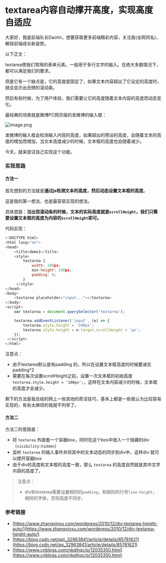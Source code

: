# textarea内容自动撑开高度，实现高度自适应

大家好，我是前端队长Daotin，想要获取更多前端精彩内容，关注我\(全网同名\)，解锁前端成长新姿势。

以下正文：



textarea使我们常用的表单元素。一般用于多行文字的输入。在绝大多数情况下，都可以满足我们的要求。

但是它有一个缺点是，它的高度是固定了，如果文本内容超出了它设定的高度时，就会显示出丑陋的滚动条。

然后有些时候，为了用户体验，我们需要让它的高度随着文本内容的高度而动态变化。

最经典的场景就是微博PC网页版的发微博的输入框：

![image.png](https://p6-juejin.byteimg.com/tos-cn-i-k3u1fbpfcp/d0641633381e4976b8269c699a4eb856~tplv-k3u1fbpfcp-watermark.image)

发微博的输入框会检测输入内容的高度，如果超出的预设的高度，会随着文本的高度的增加而增加，当文本高度减少的时候，文本框的高度也会随着减少。

今天，就来尝试自己实现这个功能。

### 实现思路

#### 方法一

首先想到的方法就是**通过js检测文本的高度，然后动态设置文本框的高度**。

这是我的第一想法，也是最容易实现的想法。

具体思路：**当出现滚动条的时候，文本的实际高度就是`scrollHeight`，我们只需要设置文本框的高度为内容的`scrollHeight`即可。**

代码实现：

```javascript
<!DOCTYPE html>
<html lang="en">
<head>
    <title>demo1</title>
    <style>
        textarea {
            width: 200px;
            min-height: 100px;
            padding: 0;
        }
     </style>
</head>
<body>
    <textarea placeholder="input..."></textarea> 
</body>
<script>
    var textarea = document.querySelector('textarea');

    textarea.addEventListener('input', (e) => {
        textarea.style.height = '100px';
        textarea.style.height = e.target.scrollHeight + 'px';
    });
 </script>
</html>
```

注意点：

* 由于textarea默认是有padding 的，所以在设置文本框高度的时候要减去padding\*2
* 需要在每次设置scrollHeight之前，设置一次文本框的初始高度`textarea.style.height = '100px';`，这样在文本内容减少的时候，文本框的高度才会减少。

剩下的方法是我总结的网上一些其他的奇淫技巧，基本上都是一些我认为比较容易实现的，有些太麻烦的我就不列举了。

#### 方法二

方法二的思路是：

* 将 `textarea` 外面套一个容器box，同时在这个box中放入一个隐藏的div（`visibility:hidden`）
* 监听 `textarea` 的输入事件并将其中的文本动态的同步到div中，这样div 就可以撑开容器box
* 由于div的高度和文本框的高度一致，那么 `textarea` 的高度自然就是其中文字内容的高度了。

> 注意点：
>
> * div和textarea需要设置相同的`padding`，和相同的行号`line-height`，相同的字体，否则高度不同步。

### 参考链接

* [https://www.zhangxinxu.com/wordpress/2010/12/div-textarea-height-auto/](https://www.zhangxinxu.com/wordpress/2010/12/div-textarea-height-auto/)
* [https://blog.csdn.net/qq\_32963841/article/details/85781621](https://blog.csdn.net/qq_32963841/article/details/85781621)
* [https://www.cnblogs.com/nkqlhqc/p/12035350.html](https://www.cnblogs.com/nkqlhqc/p/12035350.html)

